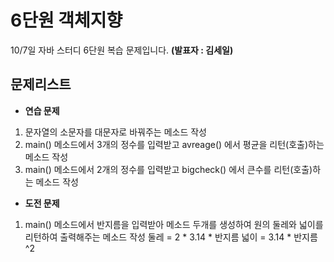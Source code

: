  # 6단원 객체지향

10/7일 자바 스터디 6단원 복습 문제입니다. **(발표자 : 김세일)**

 ## 문제리스트

  * **연습 문제**
   1. 문자열의 소문자를 대문자로 바꿔주는 메소드 작성
   2. main() 메소드에서 3개의 정수를 입력받고 avreage() 에서 평균을 리턴(호출)하는 메소드 작성
   3. main() 메소드에서 2개의 정수를 입력받고 bigcheck() 에서 큰수를 리턴(호출)하는 메소드 작성

  * **도전 문제**
   1. main() 메소드에서 반지름을 입력받아 메소드 두개를 생성하여 원의 둘레와 넓이를 리턴하여 출력해주는 메소드 작성
   둘레 = 2 * 3.14 * 반지름      넓이 = 3.14 * 반지름^2
